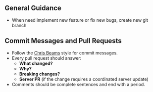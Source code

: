 ## General Guidance
- When need implement new feature or fix new bugs, create new git branch

## Commit Messages and Pull Requests
- Follow the [Chris Beams](http://chris.beams.io/posts/git-commit/) style for
  commit messages.
- Every pull request should answer:
  - **What changed?**
  - **Why?**
  - **Breaking changes?**
  - **Server PR** (if the change requires a coordinated server update)
- Comments should be complete sentences and end with a period.